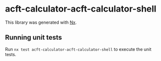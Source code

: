 # acft-calculator-acft-calculator-shell

This library was generated with [Nx](https://nx.dev).

## Running unit tests

Run `nx test acft-calculator-acft-calculator-shell` to execute the unit tests.
